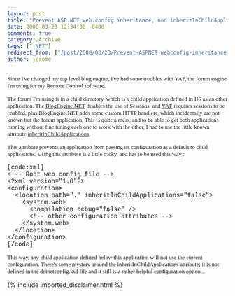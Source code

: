 ```yaml
---
layout: post
title: "Prevent ASP.NET web.config inheritance, and inheritInChildApplications attribute"
date: 2008-03-23 12:34:00 -0400
comments: true
category: Archive
tags: [".NET"]
redirect_from: ["/post/2008/03/23/Prevent-ASPNET-webconfig-inheritance-and-inheritInChildApplications-attribute", "/post/2008/03/23/prevent-aspnet-webconfig-inheritance-and-inheritinchildapplications-attribute"]
author: jerome
---
```

<!-- more -->
<p>
<font face="trebuchet ms,geneva" size="2">Since I&#39;ve changed my top level blog engine, I&#39;ve had some troubles with YAF, the forum engine I&#39;m using for my Remote Control software. </font>
</p>
<p>
<font face="trebuchet ms,geneva" size="2">The forum I&#39;m using is in a child directory, which is a child application defined in IIS as an other application. The </font><a href="http://dotnetblogengine.net/" title="BlogEngine.NET"><font face="trebuchet ms,geneva" size="2">BlogEngine.NET</font></a><font face="trebuchet ms,geneva" size="2"> disables the use of Sessions, and </font><a href="http://forum.yetanotherforum.net/" title="Yet Another Forum"><font face="trebuchet ms,geneva" size="2">YAF</font></a><font face="trebuchet ms,geneva" size="2"> requires sessions to be enabled, plus BlogEngine.NET adds some custom HTTP handlers, which incidentally are not known but the forum application. This is quite a mess, and to be able&nbsp;to get both applications running without fine tuning each one to work with the other, I had to use&nbsp;the little known attribute </font><a href="http://msdn2.microsoft.com/en-us/library/system.configuration.sectioninformation.inheritinchildapplications.aspx" title="SectionInformation::InheritInChildApplications Property "><font face="trebuchet ms,geneva" size="2">inheritInChildApplications</font></a><font face="trebuchet ms,geneva" size="2">. </font>
</p>
<p>
<font face="trebuchet ms,geneva" size="2">This attribute prevents an application from passing its configuration as a default to child applications. Using this attribute is a little tricky, and has to be used this way :</font> 
</p>
<p>
<font face="courier new,courier">[code:xml]<br />
&lt;!-- Root web.config file --&gt;<br />
&lt;?xml version=&quot;1.0&quot;?&gt;<br />
&lt;configuration&gt;<br />
&nbsp; &lt;location path=&quot;.&quot; inheritInChildApplications=&quot;false&quot;&gt; <br />
&nbsp;&nbsp;&nbsp; &lt;system.web&gt;<br />
&nbsp;&nbsp;&nbsp;&nbsp;&nbsp; &lt;compilation debug=&quot;false&quot; /&gt;<br />
&nbsp;&nbsp;&nbsp;&nbsp;&nbsp; &lt;!-- other configuration attributes --&gt;<br />
</font><font face="courier new,courier">&nbsp;&nbsp;&nbsp; &lt;/system.web&gt; <br />
&nbsp; &lt;/location&gt;<br />
&lt;/configuration&gt;<br />
[/code]</font> 
</p>
<p>
<font face="trebuchet ms,geneva" size="2">This way, any child application defined below this application will not use the current configuration. There&#39;s some mystery around the inheritInChildApplications&nbsp;attribute; it is not defined in the dotnetconfig.xsd file and it still is a rather helpful configuration option...</font>
</p>

{% include imported_disclaimer.html %}
